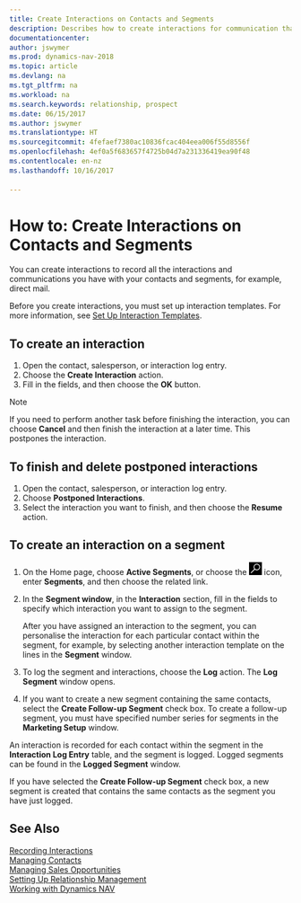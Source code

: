 ```yaml
---
title: Create Interactions on Contacts and Segments
description: Describes how to create interactions for communication that you have with your contacts and segments in Dynamics NAV, for example, direct mail.
documentationcenter: 
author: jswymer
ms.prod: dynamics-nav-2018
ms.topic: article
ms.devlang: na
ms.tgt_pltfrm: na
ms.workload: na
ms.search.keywords: relationship, prospect
ms.date: 06/15/2017
ms.author: jswymer
ms.translationtype: HT
ms.sourcegitcommit: 4fefaef7380ac10836fcac404eea006f55d8556f
ms.openlocfilehash: 4ef0a5f683657f4725b04d7a231336419ea90f48
ms.contentlocale: en-nz
ms.lasthandoff: 10/16/2017

---
```

# <a name="how-to-create-interactions-on-contacts-and-segments"></a>How to: Create Interactions on Contacts and Segments
You can create interactions to record all the interactions and communications you have with your contacts and segments, for example, direct mail.

Before you create interactions, you must set up interaction templates. For more information, see  [Set Up Interaction Templates](marketing-interactions.md).

## <a name="to-create-an-interaction"></a>To create an interaction
1. Open the contact, salesperson, or interaction log entry.
2. Choose the **Create Interaction** action.
3. Fill in the fields, and then choose the **OK** button.

> [!NOTE]  
>   If you need to perform another task before finishing the interaction, you can choose **Cancel** and then finish the interaction at a later time. This postpones the interaction.

## <a name="to-finish-and-delete-postponed-interactions"></a>To finish and delete postponed interactions
1. Open the contact, salesperson, or interaction log entry.
2. Choose **Postponed Interactions**.
3. Select the interaction you want to finish, and then choose the **Resume** action.

## <a name="to-create-an-interaction-on-a-segment"></a>To create an interaction on a segment
1. On the Home page, choose **Active Segments**, or choose the ![Search for Page or Report](media/ui-search/search_small.png "Search for Page or Report icon") icon, enter **Segments**, and then choose the related link.
2. In the **Segment window**, in the **Interaction** section, fill in the fields to specify which interaction you want to assign to the segment.

    After you have assigned an interaction to the segment, you can personalise the interaction for each particular contact within the segment, for example, by selecting another interaction template on the lines in the **Segment** window.  
3. To log the segment and interactions, choose the **Log** action. The **Log Segment** window opens.
4. If you want to create a new segment containing the same contacts, select the **Create Follow-up Segment** check box. To create a follow-up segment, you must have specified number series for segments in the **Marketing Setup** window.

An interaction is recorded for each contact within the segment in the **Interaction Log Entry** table, and the segment is logged. Logged segments can be found in the **Logged Segment** window.

If you have selected the **Create Follow-up Segment** check box, a new segment is created that contains the same contacts as the segment you have just logged.

## <a name="see-also"></a>See Also
[Recording Interactions](marketing-interactions.md)  
[Managing Contacts](marketing-contacts.md)  
[Managing Sales Opportunities](marketing-manage-sales-opportunities.md)  
[Setting Up Relationship Management](marketing-setup-marketing.md)  
[Working with Dynamics NAV](ui-work-product.md)

